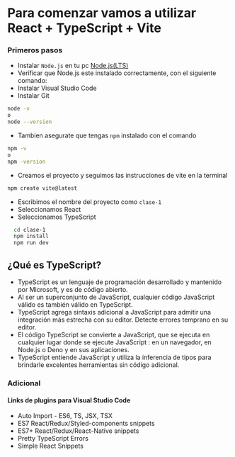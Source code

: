 # Para comenzar vamos a utilizar React + TypeScript + Vite

### Primeros pasos

- Instalar `Node.js` en tu pc [Node.js(LTS)](https://nodejs.org/en/download/)
- Verificar que Node.js este instalado correctamente, con el siguiente comando:
- Instalar Visual Studio Code
- Instalar Git

```bash
node -v
o
node --version

```
- Tambien asegurate que tengas `npm` instalado con el comando
```bash
npm -v
o
npm -version
```

- Creamos el proyecto y seguimos las instrucciones de vite en la terminal

```bash
npm create vite@latest
```
- Escribimos el nombre del proyecto como `clase-1`
- Seleccionamos React
- Seleccionamos TypeScript

```bash
  cd clase-1
  npm install
  npm run dev
```

## ¿Qué es TypeScript?
- TypeScript es un lenguaje de programación desarrollado y mantenido por Microsoft, y es de código abierto.
- Al ser un superconjunto de JavaScript, cualquier código JavaScript válido es también válido en TypeScript.
- TypeScript agrega sintaxis adicional a JavaScript para admitir una integración más estrecha con su editor. Detecte errores temprano en su editor.
- El código TypeScript se convierte a JavaScript, que se ejecuta en cualquier lugar donde se ejecute JavaScript : en un navegador, en Node.js o Deno y en sus aplicaciones.
- TypeScript entiende JavaScript y utiliza la inferencia de tipos para brindarle excelentes herramientas sin código adicional.

### Adicional

#### Links de plugins para Visual Studio Code

- Auto Import - ES6, TS, JSX, TSX
- ES7 React/Redux/Styled-components snippets
- ES7+ React/Redux/React-Native snippets
- Pretty TypeScript Errors
- Simple React Snippets